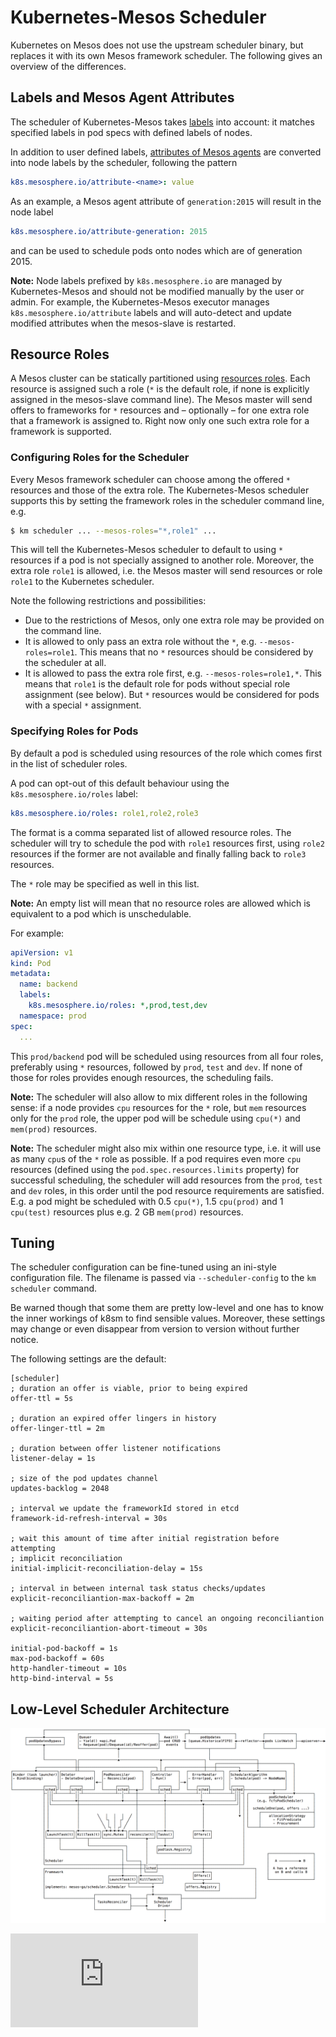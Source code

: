 # Kubernetes-Mesos Scheduler

Kubernetes on Mesos does not use the upstream scheduler binary, but replaces it
with its own Mesos framework scheduler. The following gives an overview of
the differences.

## Labels and Mesos Agent Attributes

The scheduler of Kubernetes-Mesos takes [labels][1] into account: it matches
specified labels in pod specs with defined labels of nodes.

In addition to user defined labels, [attributes of Mesos agents][2] are converted
into node labels by the scheduler, following the pattern

```yaml
k8s.mesosphere.io/attribute-<name>: value
```

As an example, a Mesos agent attribute of `generation:2015` will result in the node label

```yaml
k8s.mesosphere.io/attribute-generation: 2015
```

and can be used to schedule pods onto nodes which are of generation 2015.

**Note:** Node labels prefixed by `k8s.mesosphere.io` are managed by
Kubernetes-Mesos and should not be modified manually by the user or admin. For
example, the Kubernetes-Mesos executor manages `k8s.mesosphere.io/attribute`
labels and will auto-detect and update modified attributes when the mesos-slave
is restarted.

## Resource Roles

A Mesos cluster can be statically partitioned using [resources roles][2]. Each
resource is assigned such a role (`*` is the default role, if none is explicitly
assigned in the mesos-slave command line). The Mesos master will send offers to
frameworks for `*` resources and – optionally – for one extra role that a
framework is assigned to. Right now only one such extra role for a framework is
supported.

### Configuring Roles for the Scheduler

Every Mesos framework scheduler can choose among the offered `*` resources and
those of the extra role. The Kubernetes-Mesos scheduler supports this by setting
the framework roles in the scheduler command line, e.g.

```bash
$ km scheduler ... --mesos-roles="*,role1" ...
```

This will tell the Kubernetes-Mesos scheduler to default to using `*` resources
if a pod is not specially assigned to another role. Moreover, the extra role
`role1` is allowed, i.e. the Mesos master will send resources or role `role1`
to the Kubernetes scheduler.

Note the following restrictions and possibilities:
- Due to the restrictions of Mesos, only one extra role may be provided on the
  command line.
- It is allowed to only pass an extra role without the `*`, e.g. `--mesos-roles=role1`.
  This means that no `*` resources should be considered by the scheduler at all.
- It is allowed to pass the extra role first, e.g. `--mesos-roles=role1,*`.
  This means that `role1` is the default role for pods without special role
  assignment (see below). But `*` resources would be considered for pods with a special `*`
  assignment.

### Specifying Roles for Pods

By default a pod is scheduled using resources of the role which comes first in
the list of scheduler roles.

A pod can opt-out of this default behaviour using the `k8s.mesosphere.io/roles`
label:

```yaml
k8s.mesosphere.io/roles: role1,role2,role3
```

The format is a comma separated list of allowed resource roles. The scheduler
will try to schedule the pod with `role1` resources first, using `role2`
resources if the former are not available and finally falling back to `role3`
resources.

The `*` role may be specified as well in this list.

**Note:** An empty list will mean that no resource roles are allowed which is
equivalent to a pod which is unschedulable.

For example:

```yaml
apiVersion: v1
kind: Pod
metadata:
  name: backend
  labels:
    k8s.mesosphere.io/roles: *,prod,test,dev
  namespace: prod
spec:
  ...
```

This `prod/backend` pod will be scheduled using resources from all four roles,
preferably using `*` resources, followed by `prod`, `test` and `dev`. If none
of those for roles provides enough resources, the scheduling fails.

**Note:** The scheduler will also allow to mix different roles in the following
sense: if a node provides `cpu` resources for the `*` role, but `mem` resources
only for the `prod` role, the upper pod will be schedule using `cpu(*)` and
`mem(prod)` resources.

**Note:** The scheduler might also mix within one resource type, i.e. it will
use as many `cpu`s of the `*` role as possible. If a pod requires even more
`cpu` resources (defined using the `pod.spec.resources.limits` property) for successful
scheduling, the scheduler will add resources from the `prod`, `test` and `dev`
roles, in this order until the pod resource requirements are satisfied. E.g. a
pod might be scheduled with 0.5 `cpu(*)`, 1.5 `cpu(prod)` and 1 `cpu(test)`
resources plus e.g. 2 GB `mem(prod)` resources.

## Tuning

The scheduler configuration can be fine-tuned using an ini-style configuration file.
The filename is passed via `--scheduler-config` to the `km scheduler` command.

Be warned though that some them are pretty low-level and one has to know the inner
workings of k8sm to find sensible values. Moreover, these settings may change or
even disappear from version to version without further notice.

The following settings are the default:

```
[scheduler]
; duration an offer is viable, prior to being expired
offer-ttl = 5s

; duration an expired offer lingers in history
offer-linger-ttl = 2m

; duration between offer listener notifications
listener-delay = 1s

; size of the pod updates channel
updates-backlog = 2048

; interval we update the frameworkId stored in etcd
framework-id-refresh-interval = 30s

; wait this amount of time after initial registration before attempting
; implicit reconciliation
initial-implicit-reconciliation-delay = 15s

; interval in between internal task status checks/updates
explicit-reconciliantion-max-backoff = 2m

; waiting period after attempting to cancel an ongoing reconciliantion
explicit-reconciliantion-abort-timeout = 30s

initial-pod-backoff = 1s
max-pod-backoff = 60s
http-handler-timeout = 10s
http-bind-interval = 5s
```

## Low-Level Scheduler Architecture

![Scheduler Structure](scheduler.png)

[1]: ../../../docs/user-guide/labels.md
[2]: http://mesos.apache.org/documentation/attributes-resources/

[![Analytics](https://kubernetes-site.appspot.com/UA-36037335-10/GitHub/contrib/mesos/docs/scheduler.md?pixel)]()
